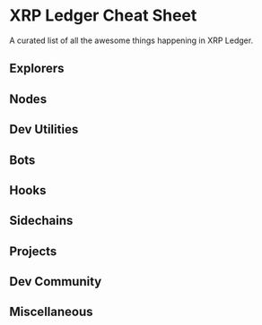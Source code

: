 # XRP Ledger Cheat Sheet

 A curated list of all the awesome things happening in XRP Ledger.

## Explorers

## Nodes

## Dev Utilities

## Bots

## Hooks

## Sidechains

## Projects

## Dev Community

## Miscellaneous

